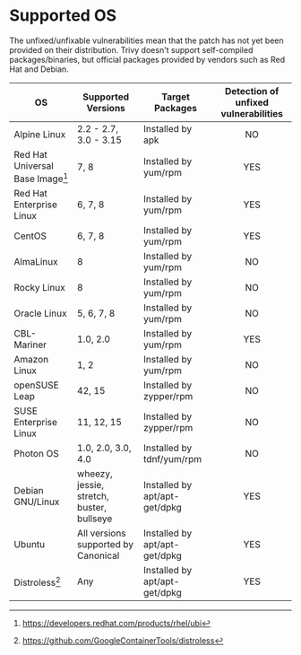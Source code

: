 # Supported OS

The unfixed/unfixable vulnerabilities mean that the patch has not yet been provided on their distribution. Trivy doesn't support self-compiled packages/binaries, but official packages provided by vendors such as Red Hat and Debian.

| OS                               | Supported Versions                       | Target Packages               | Detection of unfixed vulnerabilities |
| -------------------------------- | ---------------------------------------- | ----------------------------- | :----------------------------------: |
| Alpine Linux                     | 2.2 - 2.7, 3.0 - 3.15                    | Installed by apk              |                  NO                  |
| Red Hat Universal Base Image[^1] | 7, 8                                     | Installed by yum/rpm          |                 YES                  |
| Red Hat Enterprise Linux         | 6, 7, 8                                  | Installed by yum/rpm          |                 YES                  |
| CentOS                           | 6, 7, 8                                  | Installed by yum/rpm          |                 YES                  |
| AlmaLinux                        | 8                                        | Installed by yum/rpm          |                  NO                  |
| Rocky Linux                      | 8                                        | Installed by yum/rpm          |                  NO                  |
| Oracle Linux                     | 5, 6, 7, 8                               | Installed by yum/rpm          |                  NO                  |
| CBL-Mariner                      | 1.0, 2.0                                 | Installed by yum/rpm          |                 YES                  |
| Amazon Linux                     | 1, 2                                     | Installed by yum/rpm          |                  NO                  |
| openSUSE Leap                    | 42, 15                                   | Installed by zypper/rpm       |                  NO                  |
| SUSE Enterprise Linux            | 11, 12, 15                               | Installed by zypper/rpm       |                  NO                  |
| Photon OS                        | 1.0, 2.0, 3.0, 4.0                       | Installed by tdnf/yum/rpm     |                  NO                  |
| Debian GNU/Linux                 | wheezy, jessie, stretch, buster, bullseye| Installed by apt/apt-get/dpkg |                 YES                  |
| Ubuntu                           | All versions supported by Canonical      | Installed by apt/apt-get/dpkg |                 YES                  |
| Distroless[^2]                   | Any                                      | Installed by apt/apt-get/dpkg |                 YES                  |

[^1]: https://developers.redhat.com/products/rhel/ubi
[^2]: https://github.com/GoogleContainerTools/distroless
